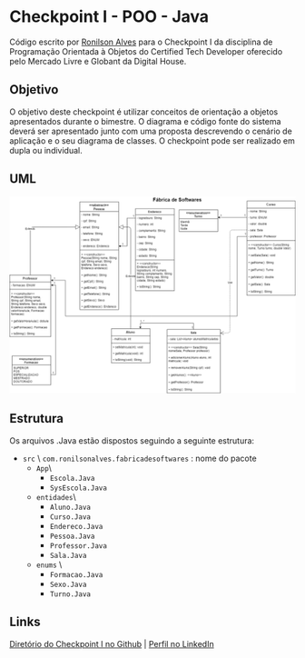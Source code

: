 # Checkpoint I - POO - Java
Código escrito por [Ronilson Alves](https://linkedin.com/in/ronilsonalves) para o Checkpoint I da disciplina de Programação Orientada à Objetos do Certified Tech Developer oferecido pelo Mercado Livre e Globant da Digital House.

## Objetivo

O objetivo deste checkpoint é utilizar conceitos de orientação a objetos
apresentados durante o bimestre. O diagrama e código fonte do sistema deverá
ser apresentado junto com uma proposta descrevendo o cenário de aplicação e o
seu diagrama de classes. O checkpoint pode ser realizado em dupla ou individual.

## UML

![](./CheckpointUML.png)

## Estrutura

Os arquivos .Java estão dispostos seguindo a seguinte estrutura:

- `src` \ `com.ronilsonalves.fabricadesoftwares` : nome do pacote
    - `App`\
        - `Escola.Java`
        - `SysEscola.Java`
    - `entidades`\
        - `Aluno.Java` 
        - `Curso.Java` 
        - `Endereco.Java` 
        - `Pessoa.Java` 
        - `Professor.Java` 
        - `Sala.Java` 
    - `enums` \
      - `Formacao.Java` 
      - `Sexo.Java` 
      - `Turno.Java` 

## Links
[Diretório do Checkpoint I no Github](https://) | [Perfil no LinkedIn](https://linkedin.com/in/ronilsonalves)